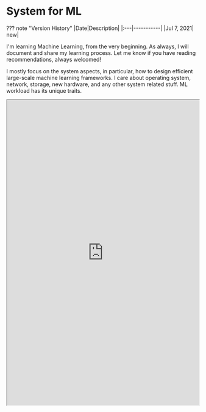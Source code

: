 # System for ML

??? note "Version History"
	|Date|Description|
	|:---|-----------|
	|Jul 7, 2021| new|

I'm learning Machine Learning, from the very beginning.
As always, I will document and share my learning process.
Let me know if you have reading recommendations, always welcomed!

I mostly focus on the system aspects, in particular, how to design efficient large-scale machine learning frameworks.
I care about operating system, network, storage, new hardware, and any other system related stuff.
ML workload has its unique traits.

<iframe style="width: 100%; height: 800px;" frameborder="1" allowfullscreen 
	src="https://docs.google.com/document/d/e/2PACX-1vSKPS-jR7o2bwlnfMz5ICxauh8rO2APj534fHMs56FG8h1cqv_eRnRx9IfV-DloCHFmpeKrKhdJX9Ir/pub?embedded=true">
</iframe>
